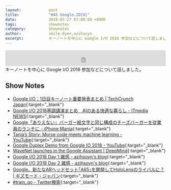 ```yaml
---
layout:            post
title:             "#45 Google.IO[0]"
date:              2018-05-27 07:00:00 +0900
tags:              shownotes
category:          Shownotes
author:            smile-0yen,azihsoyn
excerpt:           キーノートを中心に Google I/O 2018 参加などについて話しました。
---
```

<iframe width="100%" height="50" scrolling="no" frameborder="no" src="https://w.soundcloud.com/player/?url=https%3A//api.soundcloud.com/tracks/449609793&amp;auto_play=false&amp;hide_related=false&amp;show_user=true&amp;show_reposts=false&amp;visual=false&amp;show_artwork=false&amp;default_height=75"></iframe>
キーノートを中心に Google I/O 2018 参加などについて話しました。

## Show Notes
- [Google I/O：1日目キーノート重要発表まとめ \| TechCrunch Japan](https://jp.techcrunch.com/2018/05/10/https-techcrunch-com-2018-05-08-8-big-announcements-from-google-i-o-2018/){:target="_blank"}
- [Google I/O 2018基調講演まとめ　AIのある快適な暮らし \- ITmedia NEWS](http://www.itmedia.co.jp/news/articles/1805/09/news053.html){:target="_blank"}
- [Google「ありえない」バーガー絵文字と同じ構成のチーズバーガーを従業員のランチに \- iPhone Mania](https://iphone-mania.jp/news-192032/){:target="_blank"}
- [Tania’s Story: Morse code meets machine learning \- YouTube](https://www.youtube.com/watch?v=Oc_QMQ4QHcw){:target="_blank"}
- [Google Duplex Demo from Google IO 2018 \- YouTube](https://www.youtube.com/watch?v=bd1mEm2Fy08){:target="_blank"}
- [WaveNet launches in the Google Assistant \| DeepMind](https://deepmind.com/blog/wavenet-launches-google-assistant/){:target="_blank"}
- [Google I/O 2018 Day 1 雑感 \- azihsoyn's blog](https://azihsoyn.hatenablog.com/entry/google-io-2018-day1){:target="_blank"}
- [Google I/O 2018 Day 2 雑感 \- azihsoyn's blog](https://azihsoyn.hatenablog.com/entry/google-io-2018-day2){:target="_blank"}
- [Google、新たなARヘッドセット｢A65｣を開発してHoloLensのライバルに？ \| ギズモード・ジャパン](https://www.gizmodo.jp/2018/05/google-a65-leak.html){:target="_blank"}
- [\#train\_go \- Twitter検索](https://twitter.com/search?q=%23train_go&src=tyah){:target="_blank"}
